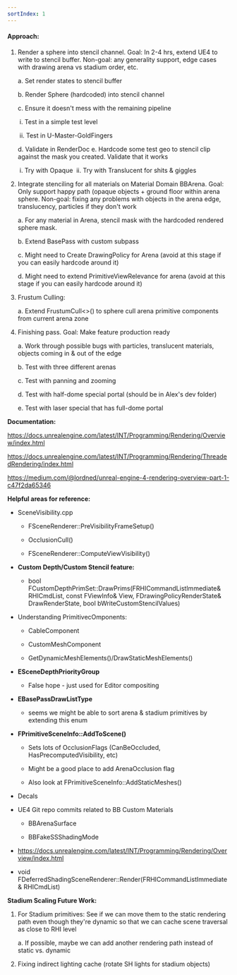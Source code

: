 ```yaml
---
sortIndex: 1
---
```

#### Approach:

1. Render a sphere into stencil channel. Goal: In 2-4 hrs, extend UE4 to write to stencil buffer. Non-goal: any generality support, edge cases with drawing arena vs stadium order, etc.

   a. Set render states to stencil buffer

   b. Render Sphere (hardcoded) into stencil channel

   c. Ensure it doesn't mess with the remaining pipeline

   ​	i. Test in a simple test level

   ​	ii. Test in U-Master-GoldFingers
   
   d. Validate in RenderDoc
   e. Hardcode some test geo to stencil clip against the mask you created. Validate that it works
   
   ​	i. Try with Opaque
   ​	ii. Try with Translucent for shits & giggles
   
   
   
2. Integrate stenciling for all materials on Material Domain BBArena. Goal: Only support happy path (opaque objects + ground floor within arena sphere. Non-goal: fixing any problems with objects in the arena edge, translucency, particles if they don't work

   a. For any material in Arena, stencil mask with the hardcoded rendered sphere mask.

   b. Extend BasePass with custom subpass

   c. Might need to Create DrawingPolicy for Arena (avoid at this stage if you can easily hardcode around it)

   d. Might need to extend PrimitiveViewRelevance for arena (avoid at this stage if you can easily hardcode around it)

   

3. Frustum Culling:

      a. Extend FrustumCull&lt;>() to sphere cull arena primitive components from current arena zone

   

4. Finishing pass. Goal: Make feature production ready

   a. Work through possible bugs with particles, translucent materials, objects coming in & out of the edge

   b. Test with three different arenas

   c. Test with panning and zooming

   d. Test with half-dome special portal (should be in Alex's dev folder)

   e. Test with laser special that has full-dome portal

**Documentation:**

<https://docs.unrealengine.com/latest/INT/Programming/Rendering/Overview/index.html>

<https://docs.unrealengine.com/latest/INT/Programming/Rendering/ThreadedRendering/index.html>

<https://medium.com/@lordned/unreal-engine-4-rendering-overview-part-1-c47f2da65346>



**Helpful areas for reference:**

- SceneVisibility.cpp

  - FSceneRenderer::PreVisibilityFrameSetup()

  - OcclusionCull()

  - FSceneRenderer::ComputeViewVisibility()
- **Custom Depth/Custom Stencil feature:**

  - bool FCustomDepthPrimSet::DrawPrims(FRHICommandListImmediate& RHICmdList, const FViewInfo& View, FDrawingPolicyRenderState& DrawRenderState, bool bWriteCustomStencilValues)
- Understanding PrimitivecOmponents:

  - CableComponent

  - CustomMeshComponent

  - GetDynamicMeshElements()/DrawStaticMeshElements()
- **ESceneDepthPriorityGroup**

  - False hope - just used for Editor compositing
- **EBasePassDrawListType**

  - seems we might be able to sort arena & stadium primitives by extending this enum
- **FPrimitiveSceneInfo::AddToScene()**

  - Sets lots of OcclusionFlags (CanBeOccluded, HasPrecomputedVisibility, etc)

  - Might be a good place to add ArenaOcclusion flag

  - Also look at FPrimitiveSceneInfo::AddStaticMeshes()
- Decals
- UE4 Git repo commits related to BB Custom Materials

  - BBArenaSurface

  - BBFakeSSShadingMode
- <https://docs.unrealengine.com/latest/INT/Programming/Rendering/Overview/index.html>
- void FDeferredShadingSceneRenderer::Render(FRHICommandListImmediate& RHICmdList)



**Stadium Scaling Future Work:**

1. For Stadium primitives: See if we can move them to the static rendering path even though they're dynamic so that we can cache scene traversal as close to RHI level

    a. If possible, maybe we can add another rendering path instead of static vs. dynamic

1. Fixing indirect lighting cache (rotate SH lights for stadium objects)
